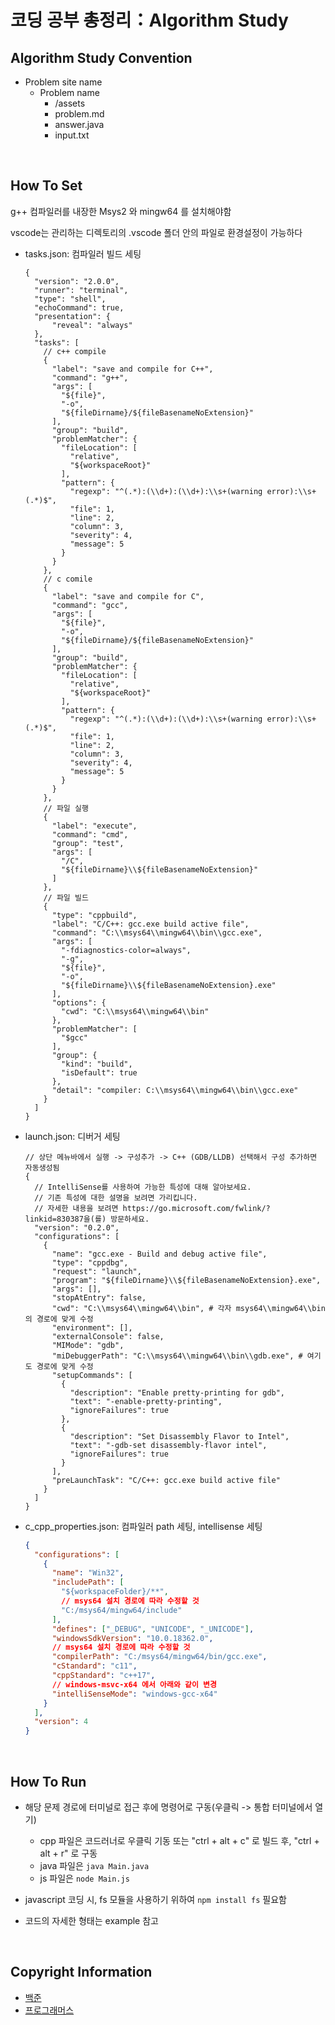# 코딩 공부 총정리：Algorithm Study

## Algorithm Study Convention

- Problem site name
  - Problem name
    - /assets
    - problem.md
    - answer.java
    - input.txt

<br />

## How To Set

g++ 컴파일러를 내장한 Msys2 와 mingw64 를 설치해야함

vscode는 관리하는 디렉토리의 .vscode 폴더 안의 파일로 환경설정이 가능하다

- tasks.json: 컴파일러 빌드 세팅

  ```
  {
    "version": "2.0.0",
    "runner": "terminal",
    "type": "shell",
    "echoCommand": true,
    "presentation": {
        "reveal": "always"
    },
    "tasks": [
      // c++ compile
      {
        "label": "save and compile for C++",
        "command": "g++",
        "args": [
          "${file}",
          "-o",
          "${fileDirname}/${fileBasenameNoExtension}"
        ],
        "group": "build",
        "problemMatcher": {
          "fileLocation": [
            "relative",
            "${workspaceRoot}"
          ],
          "pattern": {
            "regexp": "^(.*):(\\d+):(\\d+):\\s+(warning error):\\s+(.*)$",
            "file": 1,
            "line": 2,
            "column": 3,
            "severity": 4,
            "message": 5
          }
        }
      },
      // c comile
      {
        "label": "save and compile for C",
        "command": "gcc",
        "args": [
          "${file}",
          "-o",
          "${fileDirname}/${fileBasenameNoExtension}"
        ],
        "group": "build",
        "problemMatcher": {
          "fileLocation": [
            "relative",
            "${workspaceRoot}"
          ],
          "pattern": {
            "regexp": "^(.*):(\\d+):(\\d+):\\s+(warning error):\\s+(.*)$",
            "file": 1,
            "line": 2,
            "column": 3,
            "severity": 4,
            "message": 5
          }
        }
      },
      // 파일 실행
      {
        "label": "execute",
        "command": "cmd",
        "group": "test",
        "args": [
          "/C",
          "${fileDirname}\\${fileBasenameNoExtension}"
        ]
      },
      // 파일 빌드
      {
        "type": "cppbuild",
        "label": "C/C++: gcc.exe build active file",
        "command": "C:\\msys64\\mingw64\\bin\\gcc.exe",
        "args": [
          "-fdiagnostics-color=always",
          "-g",
          "${file}",
          "-o",
          "${fileDirname}\\${fileBasenameNoExtension}.exe"
        ],
        "options": {
          "cwd": "C:\\msys64\\mingw64\\bin"
        },
        "problemMatcher": [
          "$gcc"
        ],
        "group": {
          "kind": "build",
          "isDefault": true
        },
        "detail": "compiler: C:\\msys64\\mingw64\\bin\\gcc.exe"
      }
    ]
  }
  ```

- launch.json: 디버거 세팅

  ```
  // 상단 메뉴바에서 실행 -> 구성추가 -> C++ (GDB/LLDB) 선택해서 구성 추가하면 자동생성됨
  {
    // IntelliSense를 사용하여 가능한 특성에 대해 알아보세요.
    // 기존 특성에 대한 설명을 보려면 가리킵니다.
    // 자세한 내용을 보려면 https://go.microsoft.com/fwlink/?linkid=830387을(를) 방문하세요.
    "version": "0.2.0",
    "configurations": [
      {
        "name": "gcc.exe - Build and debug active file",
        "type": "cppdbg",
        "request": "launch",
        "program": "${fileDirname}\\${fileBasenameNoExtension}.exe",
        "args": [],
        "stopAtEntry": false,
        "cwd": "C:\\msys64\\mingw64\\bin", # 각자 msys64\\mingw64\\bin의 경로에 맞게 수정
        "environment": [],
        "externalConsole": false,
        "MIMode": "gdb",
        "miDebuggerPath": "C:\\msys64\\mingw64\\bin\\gdb.exe", # 여기도 경로에 맞게 수정
        "setupCommands": [
          {
            "description": "Enable pretty-printing for gdb",
            "text": "-enable-pretty-printing",
            "ignoreFailures": true
          },
          {
            "description": "Set Disassembly Flavor to Intel",
            "text": "-gdb-set disassembly-flavor intel",
            "ignoreFailures": true
          }
        ],
        "preLaunchTask": "C/C++: gcc.exe build active file"
      }
    ]
  }
  ```

- c_cpp_properties.json: 컴파일러 path 세팅, intellisense 세팅

  ```json
  {
    "configurations": [
      {
        "name": "Win32",
        "includePath": [
          "${workspaceFolder}/**",
          // msys64 설치 경로에 따라 수정할 것
          "C:/msys64/mingw64/include"
        ],
        "defines": ["_DEBUG", "UNICODE", "_UNICODE"],
        "windowsSdkVersion": "10.0.18362.0",
        // msys64 설치 경로에 따라 수정할 것
        "compilerPath": "C:/msys64/mingw64/bin/gcc.exe",
        "cStandard": "c11",
        "cppStandard": "c++17",
        // windows-msvc-x64 에서 아래와 같이 변경
        "intelliSenseMode": "windows-gcc-x64"
      }
    ],
    "version": 4
  }
  ```

<br />

## How To Run

- 해당 문제 경로에 터미널로 접근 후에 명령어로 구동(우클릭 -> 통합 터미널에서 열기)

  - cpp 파일은 코드러너로 우클릭 기동 또는 "ctrl + alt + c" 로 빌드 후, "ctrl + alt + r" 로 구동
  - java 파일은 `java Main.java`
  - js 파일은 `node Main.js`

- javascript 코딩 시, fs 모듈을 사용하기 위하여 `npm install fs` 필요함
- 코드의 자세한 형태는 example 참고

<br />

## Copyright Information

- [백준](https://help.acmicpc.net/rule)
- [프로그래머스](https://programmers.zendesk.com/hc/ko/articles/360034546572-%ED%94%84%EB%A1%9C%EA%B7%B8%EB%9E%98%EB%A8%B8%EC%8A%A4%EC%9D%98-%EB%AC%B8%EC%A0%9C%EB%A5%BC-%EC%99%B8%EB%B6%80%EC%97%90-%EA%B2%8C%EC%8B%9C%ED%95%A0-%EC%88%98-%EC%9E%88%EB%82%98%EC%9A%94-)
